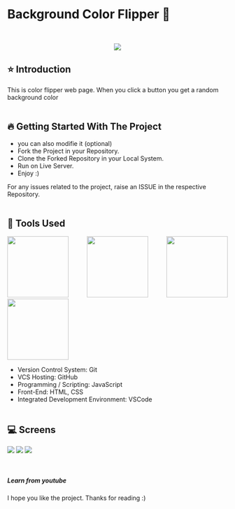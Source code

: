 # Background Color Flipper 🚀

<br/>
<p align="center">
<img src="https://user-images.githubusercontent.com/76626529/193817586-eee998c5-dbef-4dc9-ba3f-a8cfe204d5bf.gif">
</p>

## ⭐ Introduction

This is color flipper web page. When you click a button you get a random background color
<br/>
<br/>

## 🔥 Getting Started With The Project

-  you can also modifie it (optional)
-  Fork the Project in your Repository.
-  Clone the Forked Repository in your Local System.
-  Run on Live Server.
-  Enjoy :)

For any issues related to the project, raise an ISSUE in the respective Repository.
<br/>
<br/>

## 🔨 Tools Used

<p align="justify">
<img height="140" width="140" src="https://www.w3.org/html/logo/downloads/HTML5_Logo_256.png">
<img height="140" width="140" src="https://logodix.com/logo/470309.png">
<img height="140" width="140" src="https://upload.wikimedia.org/wikipedia/commons/6/6a/JavaScript-logo.png">
<img height="140" width="140" src="https://code.visualstudio.com/assets/apple-touch-icon.png">
</p>

-  Version Control System: Git
-  VCS Hosting: GitHub
-  Programming / Scripting: JavaScript
-  Front-End: HTML, CSS
-  Integrated Development Environment: VSCode
   <br/>
   <br/>

## 💻 Screens

<p align="justify">
<img src="Screenshot (1054).png">
<img src="Screenshot (1057).png">
<img src="Screenshot (1058).png">


</p>
<br/>

<h5> Learn from youtube </h5>

I hope you like the project. Thanks for reading :)

